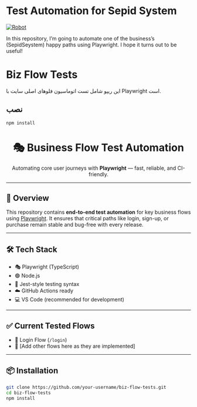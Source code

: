 # Test Automation for Sepid System 

 [![Robot](https://img.shields.io/badge/Robot-00ADD8?style=flat&logo=robot&logoColor=white)](https://sites.google.com/view/tavakoli/home)

In this repository, I’m going to automate one of the business’s (SepidSeystem) happy paths using Playwright. I hope it turns out to be useful!


# Biz Flow Tests

این ریپو شامل تست اتوماسیون فلوهای اصلی سایت با Playwright است.

## نصب

```bash
npm install


```








<h1 align="center">🎭 Business Flow Test Automation</h1>
<p align="center">
  Automating core user journeys with <strong>Playwright</strong> — fast, reliable, and CI-friendly.
</p>

---

## 🚀 Overview

This repository contains **end-to-end test automation** for key business flows using [Playwright](https://playwright.dev/). It ensures that critical paths like login, sign-up, or purchase remain stable and bug-free with every release.

---

## 🛠️ Tech Stack

- 🎭 Playwright (TypeScript)
- 🟢 Node.js
- 🧪 Jest-style testing syntax
- ☁️ GitHub Actions ready
- 💻 VS Code (recommended for development)

---

## ✅ Current Tested Flows

- 🔐 Login Flow (`/login`)
- 🛒 [Add other flows here as they are implemented]

---

## 📦 Installation

```bash
git clone https://github.com/your-username/biz-flow-tests.git
cd biz-flow-tests
npm install
